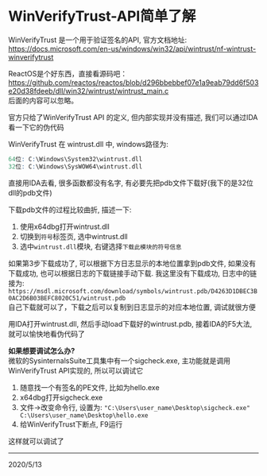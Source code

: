 # WinVerifyTrust-API简单了解

WinVerifyTrust 是一个用于验证签名的API, 官方文档地址:  
https://docs.microsoft.com/en-us/windows/win32/api/wintrust/nf-wintrust-winverifytrust  

ReactOS是个好东西，直接看源码吧：  
https://github.com/reactos/reactos/blob/d296bbebbef07e1a9eab79dd6f503e20d38fdeeb/dll/win32/wintrust/wintrust_main.c  
后面的内容可以忽略。  

官方只给了WinVerifyTrust API 的定义, 但内部实现并没有描述, 我们可以通过IDA看一下它的伪代码  

WinVerifyTrust 在 wintrust.dll 中, windows路径为:  
```r
64位: C:\Windows\System32\wintrust.dll
32位: C:\Windows\SysWOW64\wintrust.dll
```
直接用IDA去看, 很多函数都没有名字, 有必要先把pdb文件下载好(我下的是32位dll的pdb文件)  


下载pdb文件的过程比较曲折, 描述一下:  
1. 使用x64dbg打开wintrust.dll
2. 切换到`符号`标签页, 选中wintrust.dll
3. 选中`wintrust.dll`模块, 右键选择`下载此模块的符号信息`

如果第3步下载成功了, 可以根据下方日志显示的本地位置拿到pdb文件, 如果没有下载成功, 也可以根据日志的下载链接手动下载.  我这里没有下载成功, 日志中的链接为:  
`https://msdl.microsoft.com/download/symbols/wintrust.pdb/D4263D1DBEC3B0AC2D6B03BEFC8020C51/wintrust.pdb`  
自己下载就可以了，下载之后可以复制到日志显示的对应本地位置, 调试就很方便    

用IDA打开wintrust.dll, 然后手动load下载好的wintrust.pdb, 接着IDA的F5大法, 就可以愉快地看伪代码了  

**如果想要调试怎么办?**  
微软的SysinternalsSuite工具集中有一个sigcheck.exe, 主功能就是调用WinVerifyTrust API实现的, 所以可以调试它  
1. 随意找一个有签名的PE文件, 比如为hello.exe  
2. x64dbg打开sigcheck.exe
3. 文件->改变命令行, 设置为:
    `"C:\Users\user_name\Desktop\sigcheck.exe" C:\Users\user_name\Desktop\hello.exe`
4. 给WinVerifyTrust下断点, F9运行

这样就可以调试了  


---
2020/5/13  
